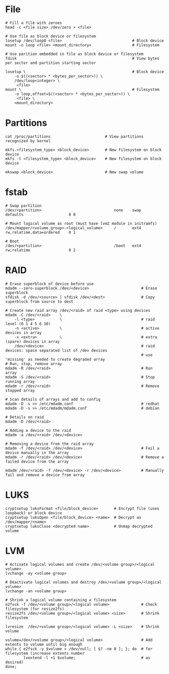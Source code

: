 # File

    # Fill a file with zeroes
    head -c <file size> /dev/zero > <file>

    # Use file as block device or filesystem
    losetup /dev/loop0 <file>                               # Block device
    mount -o loop <file> <mount_directory>                  # Filesystem

    # Use parition embedded in file as block device or filesystem
    fdisk                                                   # View bytes per sector and partition starting sector

    losetup \                                               # Block device
        -o $((<sector> * <bytes_per_sector>)) \
        /dev/loop<integer> \
         <file>             
    mount \                                                 # Filesystem
        -o loop,offset=$((<sector> * <bytes_per_sector>)) \ 
         <file> \
        <mount_directory>    

# Partitions

    cat /proc/partitions                        # View partitions recognized by kernel

    mkfs.<filesystem_type> <block_device>       # New filesystem on block device
    mkfs -t <filesystem_type> <block_device>    # New filesystem on block device

    mkswap <block_device>                       # New swap volume

# fstab

    # Swap partition
    /dev/<partition>                                none    swap    defaults                    0 0

    # Mount logical volume as root (must have lvm2 module in initramfs)
    /dev/mapper/<volume_group>-<logical_volume>	    /       ext4    rw,relatime,data=ordered	0 1

    # Boot
    /dev/<partition>           	                    /boot   ext4    rw,relatime	                0 2

# RAID

    # Erase superblock of device before use
    mdadm --zero-superblock /dev/<device>                       # Erase superblock
    sfdisk -d /dev/<source> | sfdisk /dev/<dest>                # Copy superblock from source to dest

    # Create new raid array /dev/<raid> of raid <type> using devices
    mdadm -C /dev/<raid>    \
        -l <type>           \                                   # raid level (0 1 4 5 6 10)
        -n <active>         \                                   # active devices in array
        -x <extra>          \                                   # extra (spare) devices in array
        /dev/<device>                                           # raid devices: space separated list of /dev devices
                                                                # use 'missing' as needed to create degraded array
    # Run, stop, remove array
    mdadm -R /dev/<raid>                                        # Run array
    mdadm -S /dev/<raid>                                        # Stop running array
    mdadm -r /dev/<raid>                                        # Remove stopped array

    # Scan details of arrays and add to config
    mdadm -D -s >> /etc/mdadm.conf                              # redhat
    mdadm -D -s >> /etc/mdadm/mdadm.conf                        # debian

    # Details on raid
    mdadm -D /dev/<raid>

    # Adding a device to the raid
    mdadm -a /dev/<raid> /dev/<device>

    # Removing a device from the raid array
    mdadm -f /dev/<raid> /dev/<device>                          # Fail a device manually in the array
    mdadm -r /dev/<raid> /dev/<device>                          # Remove a failed device from the array

    mdadm /dev/<raid> -f /dev/<device> -r /dev/<device>         # Manually fail and remove a device from array

# LUKS
    
    cryptsetup luksFormat <file/block_device>       # Encrypt file (uses loopback) or block device 
    cryptsetup luksOpen <file/block_device> <name>  # Decrypt as /dev/mapper/<name>
    cryptsetup luksClose <decrypted name>           # Unmap decrypted volume

# LVM

    # Activate logical volumes and create /dev/<volume group>/<logical volume>
    lvchange -ay <volume group>   

    # Deactivate logical volumes and destroy /dev/<volume group>/<logical volume>
    lvchange -an <volume group>

    # Shrink a logical volume containing a filesystem
    e2fsck -f /dev/<volume group>/<logical volume>              # Check filesystem (for resize2fs)
    resize2fs /dev/<volume group>/<logical volume> <size>       # Shrink filesystem

    lvresize  /dev/<volume group>/<logical volume> -L <size>    # Shrink volume
    
    volume=/dev/<volume group>/<logical volume>                 # Add extents to volume until big enough
    while { e2fsck -y $volume > /dev/null; [ $? -ne 0 ]; }; do  # for filesystem (increase extents number
            lvextend -l +1 $volume;                             # as desired)
    done;
